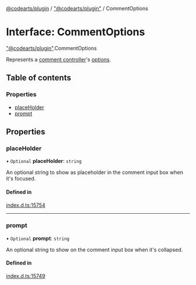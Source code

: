 [@codearts/plugin](../README.md) / ["@codearts/plugin"](../modules/_codearts_plugin_.md) / CommentOptions

# Interface: CommentOptions

["@codearts/plugin"](../modules/_codearts_plugin_.md).CommentOptions

Represents a [comment controller](codearts_plugin_.CommentController.md)'s [options](codearts_plugin_.CommentController.md#options).

## Table of contents

### Properties

- [placeHolder](codearts_plugin_.CommentOptions.md#placeholder)
- [prompt](codearts_plugin_.CommentOptions.md#prompt)

## Properties

### placeHolder

• `Optional` **placeHolder**: `string`

An optional string to show as placeholder in the comment input box when it's focused.

#### Defined in

[index.d.ts:15754](https://github.com/huaweicloud/cloudide-plugin-api/blob/03b481c/index.d.ts#L15754)

___

### prompt

• `Optional` **prompt**: `string`

An optional string to show on the comment input box when it's collapsed.

#### Defined in

[index.d.ts:15749](https://github.com/huaweicloud/cloudide-plugin-api/blob/03b481c/index.d.ts#L15749)
